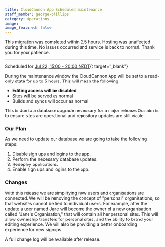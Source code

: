```yaml
---
title: CloudCannon App Scheduled maintenance
staff_member: george-phillips
category: Operations
image:
image_featured: false
---
```


This migration was completed within 2.5 hours. Hosting was unaffected during this time. No issues occurred and service is back to normal. Thank you for your patience.

---

Scheduled for [Jul 22, 15:00 - 20:00 NZDT](https://everytimezone.com/s/ba680b09){: target="_blank"}

During the maintenance window the CloudCannon App will be set to a read-only state for up to 5 hours. This will mean the following:

* **Editing access will be disabled**
* Sites will be served as normal
* Builds and syncs will occur as normal

This is due to a database upgrade necessary for a major release. Our aim is to ensure sites are operational and repository updates are still viable.&nbsp;

### Our Plan

As we need to update our database we are going to take the following steps:

1. Disable sign ups and logins to the app.
2. Perform the necessary database updates.
3. Redeploy applications.
4. Enable sign ups and logins to the app.

### Changes

With this release we are simplifying how users and organisations are connected. We will be removing the concept of "personal" organisations, so that websites cannot be tied to individual users. For example, after the update a user named Jane will become the owner of a new organisation called "Jane's Organisation," that will contain all her personal sites. This will allow ownership transfers for personal sites, and the ability to brand your editing experience. We will also be providing a better onboarding experience for new signups.

A full change log will be available after release.
